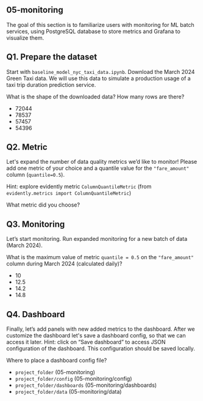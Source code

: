 ## 05-monitoring

The goal of this section is to familiarize users with monitoring for ML batch services, using PostgreSQL database to store metrics and Grafana to visualize them.



## Q1. Prepare the dataset

Start with `baseline_model_nyc_taxi_data.ipynb`. Download the March 2024 Green Taxi data. We will use this data to simulate a production usage of a taxi trip duration prediction service.

What is the shape of the downloaded data? How many rows are there?

* 72044
* 78537 
* 57457
* 54396


## Q2. Metric

Let's expand the number of data quality metrics we’d like to monitor! Please add one metric of your choice and a quantile value for the `"fare_amount"` column (`quantile=0.5`).

Hint: explore evidently metric `ColumnQuantileMetric` (from `evidently.metrics import ColumnQuantileMetric`) 

What metric did you choose?


## Q3. Monitoring

Let’s start monitoring. Run expanded monitoring for a new batch of data (March 2024). 

What is the maximum value of metric `quantile = 0.5` on the `"fare_amount"` column during March 2024 (calculated daily)?

* 10
* 12.5
* 14.2
* 14.8


## Q4. Dashboard


Finally, let’s add panels with new added metrics to the dashboard. After we customize the  dashboard let's save a dashboard config, so that we can access it later. Hint: click on “Save dashboard” to access JSON configuration of the dashboard. This configuration should be saved locally.

Where to place a dashboard config file?

* `project_folder` (05-monitoring)
* `project_folder/config`  (05-monitoring/config)
* `project_folder/dashboards`  (05-monitoring/dashboards)
* `project_folder/data`  (05-monitoring/data)
